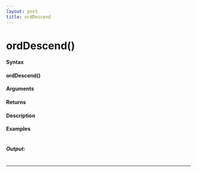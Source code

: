 ```yaml
---
layout: post
title: ordDescend
---
```


# ordDescend()


#### Syntax

#### ordDescend()

#### Arguments

#### Returns

#### Description

#### Examples

```

```

##### Output:

```

```

---